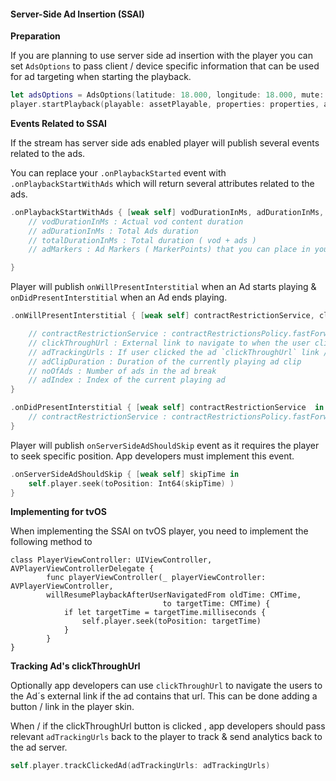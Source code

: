#### Server-Side Ad Insertion (SSAI)

**Preparation**

If you are planning to use server side ad insertion with the player you can set `AdsOptions` to pass client / device specific information that can be used for ad targeting when starting the playback.

```Swift
let adsOptions = AdsOptions(latitude: 18.000, longitude: 18.000, mute: true, consent: "consent", deviceMake: "deviceMake", ifa: "ifa", gdprOptin: true)
player.startPlayback(playable: assetPlayable, properties: properties, adsOptions: adsOptions)
```

**Events Related to SSAI** 

If the stream has server side ads enabled player will publish several events related to the ads. 

You can replace your `.onPlaybackStarted` event with `.onPlaybackStartWithAds` which will return several attributes related to the ads. 

```Swift
.onPlaybackStartWithAds { [weak self] vodDurationInMs, adDurationInMs, totalDurationInMs, adMarkers   in 
    // vodDurationInMs : Actual vod content duration 
    // adDurationInMs : Total Ads duration 
    // totalDurationInMs : Total duration ( vod + ads )
    // adMarkers : Ad Markers ( MarkerPoints) that you can place in your timeline

}
```

Player will publish `onWillPresentInterstitial` when an Ad starts playing & `onDidPresentInterstitial` when an Ad ends playing.

```Swift
.onWillPresentInterstitial { [weak self] contractRestrictionService, clickThroughUrl, adTrackingUrls, adClipDuration, noOfAds, adIndex  in 

    // contractRestrictionService : contractRestrictionsPolicy.fastForwardEnabled & contractRestrictionsPolicy.rewindEnabled
    // clickThroughUrl : External link to navigate to when the user clicked the ad. ( ex : Show / hide link button when ad is playing )
    // adTrackingUrls : If user clicked the ad `clickThroughUrl` link / button, send these Urls back to the player to track the ad click. 
    // adClipDuration : Duration of the currently playing ad clip
    // noOfAds : Number of ads in the ad break
    // adIndex : Index of the current playing ad
}

.onDidPresentInterstitial { [weak self] contractRestrictionService  in
    // contractRestrictionService : contractRestrictionsPolicy.fastForwardEnabled & contractRestrictionsPolicy.rewindEnabled
}
```

Player will publish `onServerSideAdShouldSkip` event as it requires the player to seek specific position. App developers must implement this event.

```Swift
.onServerSideAdShouldSkip { [weak self] skipTime in
    self.player.seek(toPosition: Int64(skipTime) )        
}
```

**Implementing for tvOS**

When implementing the SSAI on tvOS player, you need to implement the following method to

```
class PlayerViewController: UIViewController, AVPlayerViewControllerDelegate {
        func playerViewController(_ playerViewController: AVPlayerViewController,
        willResumePlaybackAfterUserNavigatedFrom oldTime: CMTime,
                                  to targetTime: CMTime) {
            if let targetTime = targetTime.milliseconds {
                self.player.seek(toPosition: targetTime)
            }
        }
}
```

**Tracking Ad's clickThroughUrl**

Optionally app developers can use `clickThroughUrl` to navigate the users to the Ad´s external link if the ad contains that url. This can be done adding a button / link in the player skin. 

When / if the clickThroughUrl button is clicked , app developers should pass relevant `adTrackingUrls` back to the player to track & send analytics back to the ad server. 

```Swift
self.player.trackClickedAd(adTrackingUrls: adTrackingUrls)
```


